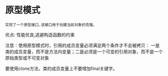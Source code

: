 # 原型模式
    实现了一个原型接口,该接口用于创建当前对象的克隆。
    

优点: 性能优良,逃避构造函数的约束

注意：使用原型模式时，引用的成员变量必须满足两个条件才不会被拷贝：
一是类的成员变量，而不是方法内变量；二是必须是一个可变的引用对象，而不是一个原始类型或不可变对象

要使用clone方法，类的成员变量上不要增加final关键字。